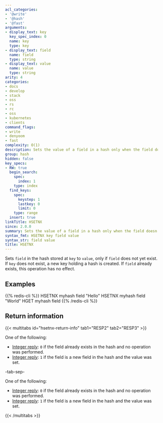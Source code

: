 ```yaml
---
acl_categories:
- '@write'
- '@hash'
- '@fast'
arguments:
- display_text: key
  key_spec_index: 0
  name: key
  type: key
- display_text: field
  name: field
  type: string
- display_text: value
  name: value
  type: string
arity: 4
categories:
- docs
- develop
- stack
- oss
- rs
- rc
- oss
- kubernetes
- clients
command_flags:
- write
- denyoom
- fast
complexity: O(1)
description: Sets the value of a field in a hash only when the field doesn't exist.
group: hash
hidden: false
key_specs:
- RW: true
  begin_search:
    spec:
      index: 1
    type: index
  find_keys:
    spec:
      keystep: 1
      lastkey: 0
      limit: 0
    type: range
  insert: true
linkTitle: HSETNX
since: 2.0.0
summary: Sets the value of a field in a hash only when the field doesn't exist.
syntax_fmt: HSETNX key field value
syntax_str: field value
title: HSETNX
---
```

Sets `field` in the hash stored at `key` to `value`, only if `field` does not
yet exist.
If `key` does not exist, a new key holding a hash is created.
If `field` already exists, this operation has no effect.

## Examples

{{% redis-cli %}}
HSETNX myhash field "Hello"
HSETNX myhash field "World"
HGET myhash field
{{% /redis-cli %}}

## Return information

{{< multitabs id="hsetnx-return-info" 
    tab1="RESP2" 
    tab2="RESP3" >}}

One of the following:
* [Integer reply](../../develop/reference/protocol-spec#integers): `0` if the field already exists in the hash and no operation was performed.
* [Integer reply](../../develop/reference/protocol-spec#integers): `1` if the field is a new field in the hash and the value was set.

-tab-sep-

One of the following:
* [Integer reply](../../develop/reference/protocol-spec#integers): `0` if the field already exists in the hash and no operation was performed.
* [Integer reply](../../develop/reference/protocol-spec#integers): `1` if the field is a new field in the hash and the value was set.

{{< /multitabs >}}
